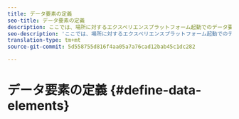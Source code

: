 ```yaml
---
title: データ要素の定義
seo-title: データ要素の定義
description: ここでは、場所に対するエクスペリエンスプラットフォーム起動でのデータ要素の作成方法について説明します。
seo-description: 'ここでは、場所に対するエクスペリエンスプラットフォーム起動でのデータ要素の作成方法について説明します。 '
translation-type: tm+mt
source-git-commit: 5d558755d816f4aa05a7a76cad12bab45c1dc282

---
```



# データ要素の定義 {#define-data-elements}
